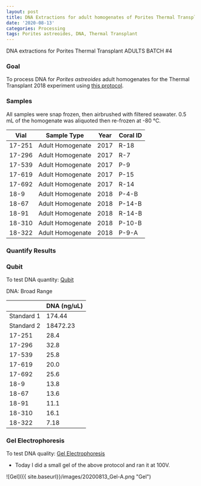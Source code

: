 ```yaml
---
layout: post
title: DNA Extractions for adult homogenates of Porites Thermal Transplant Batch 4
date: '2020-08-13'
categories: Processing
tags: Porites astreoides, DNA, Thermal Transplant
---
```



DNA extractions for Porites Thermal Transplant ADULTS BATCH #4

### Goal
To process DNA for *Porites astreoides* adult homogenates for the Thermal Transplant 2018 experiment using [this protocol](https://kevinhwong1.github.io/KevinHWong_Notebook/DNA-Extractions-for-adult-homogenates-of-Porites-Thermal-Transplant/).

### Samples

All samples were snap frozen, then airbrushed with filtered seawater. 0.5 mL of the homogenate was aliquoted then re-frozen at -80 &deg;C.

| Vial   	| Sample Type      	| Year 	| Coral ID 	|
|--------	|------------------	|------	|----------	|
| 17-251 	| Adult Homogenate 	| 2017 	| R-18     	|
| 17-296 	| Adult Homogenate 	| 2017 	| R-7      	|
| 17-539 	| Adult Homogenate 	| 2017 	| P-9      	|
| 17-619 	| Adult Homogenate 	| 2017 	| P-15     	|
| 17-692 	| Adult Homogenate 	| 2017 	| R-14     	|
| 18-9   	| Adult Homogenate 	| 2018 	| P-4-B    	|
| 18-67  	| Adult Homogenate 	| 2018 	| P-14-B   	|
| 18-91  	| Adult Homogenate 	| 2018 	| R-14-B   	|
| 18-310 	| Adult Homogenate 	| 2018 	| P-10-B   	|
| 18-322 	| Adult Homogenate 	| 2018 	| P-9-A    	|

### Quantify Results

### Qubit

To test DNA quantity: [Qubit](https://github.com/emmastrand/EmmaStrand_Notebook/blob/master/_posts/2019-05-31-Qubit-Protocol.md)  


DNA: Broad Range

|            	| DNA (ng/uL) 	|
|------------	|-------------	|
| Standard 1 	| 174.44      	|
| Standard 2 	| 18472.23    	|
| 17-251     	| 28.4        	|
| 17-296     	| 32.8        	|
| 17-539     	| 25.8        	|
| 17-619     	| 20.0        	|
| 17-692     	| 25.6        	|
| 18-9       	| 13.8        	|
| 18-67      	| 13.6        	|
| 18-91      	| 11.1        	|
| 18-310     	| 16.1        	|
| 18-322     	| 7.18        	|

### Gel Electrophoresis
To test DNA quality: [Gel Electrophoresis](https://github.com/emmastrand/EmmaStrand_Notebook/blob/master/_posts/2019-07-16-Gel-Electrophoresis-Protocol.md)

- Today I did a small gel of the above protocol and ran it at 100V.

![Gel]({{ site.baseurl}}/images/20200813_Gel-A.png "Gel")
